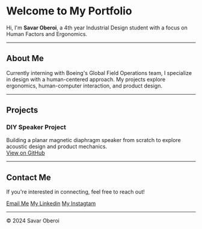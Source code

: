 # Welcome to My Portfolio

Hi, I'm **Savar Oberoi**, a 4th year Industrial Design student with a focus on Human Factors and Ergonomics.

---

## About Me

Currently interning with Boeing's Global Field Operations team, I specialize in design with a human-centered approach. My projects explore ergonomics, human-computer interaction, and product design.

---

## Projects

### DIY Speaker Project
Building a planar magnetic diaphragm speaker from scratch to explore acoustic design and product mechanics.  
[View on GitHub](https://github.com/your-username/diy-speaker)

---

## Contact Me

If you're interested in connecting, feel free to reach out!

[Email Me](mailto:Oberoisavar@gmail.com)
[My Linkedin](https://www.linkedin.com/in/savar-oberoi-b139421b6/)
[My Instagtam](https://www.instagram.com/studio_ravas?utm_source=ig_web_button_share_sheet&igsh=ZDNlZDc0MzIxNw==)

---

&copy; 2024 Savar Oberoi
